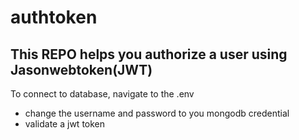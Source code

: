 # authtoken
## This REPO helps you authorize a user using Jasonwebtoken(JWT) 
To connect to database, navigate to the .env
+ change the username and password to you mongodb credential
+ validate a jwt token
